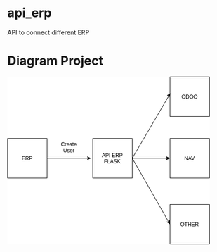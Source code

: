 # api_erp
API to connect different ERP

# Diagram Project
![Alt text](https://github.com/falconsoft3d/api_erp/blob/master/static/img/api_diagram.png?raw=true "Diagram")
